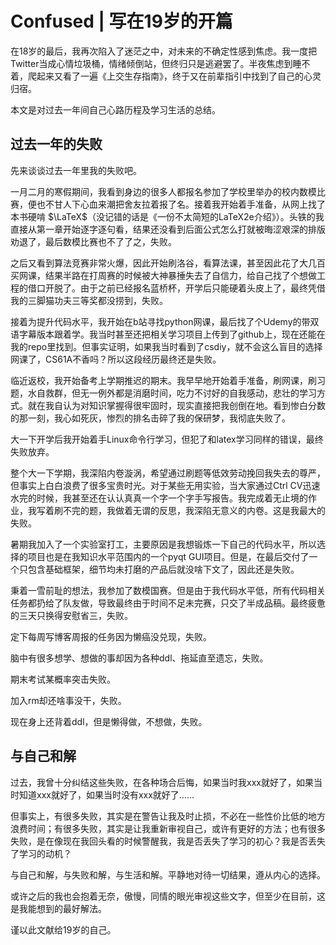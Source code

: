 # Confused | 写在19岁的开篇


在18岁的最后，我再次陷入了迷茫之中，对未来的不确定性感到焦虑。我一度把Twitter当成心情垃圾桶，情绪倾倒站，但终归只是逃避罢了。半夜焦虑到睡不着，爬起来又看了一遍《上交生存指南》，终于又在前辈指引中找到了自己的心灵归宿。

本文是对过去一年间自己心路历程及学习生活的总结。

## 过去一年的失败

先来谈谈过去一年里我的失败吧。

一月二月的寒假期间，我看到身边的很多人都报名参加了学校里举办的校内数模比赛，便也不甘人下心血来潮把舍友拉着报了名。接着我开始着手准备，从网上找了本书硬啃 $\LaTeX$（没记错的话是《一份不太简短的LaTeX2e介绍》）。头铁的我直接从第一章开始逐字逐句看，结果还没看到后面公式怎么打就被晦涩艰深的排版劝退了，最后数模比赛也不了了之，失败。

之后又看到算法竞赛非常火爆，因此开始刷洛谷，看算法课，甚至因此花了大几百买网课，结果半路在打周赛的时候被大神暴捶失去了自信力，给自己找了个想做工程的借口开脱了。由于之前已经报名蓝桥杯，开学后只能硬着头皮上了，最终凭借我的三脚猫功夫三等奖都没捞到，失败。

接着为提升代码水平，我开始在b站寻找python网课，最后找了个Udemy的带双语字幕版本跟着学。我当时甚至还把相关学习项目上传到了github上，现在还能在我的repo里找到。但事实证明，如果我当时看到了csdiy，就不会这么盲目的选择网课了，CS61A不香吗？所以这段经历最终还是失败。

临近返校，我开始备考上学期推迟的期末。我早早地开始着手准备，刷网课，刷习题，水自救群，但无一例外都是消磨时间，吃力不讨好的自我感动，悲壮的学习方式。就在我自认为对知识掌握得很牢固时，现实直接把我创倒在地。看到惨白分数的那一刻，我心如死灰，惨烈的排名击碎了我的保研梦，我彻底失败了。

大一下开学后我开始着手Linux命令行学习，但犯了和latex学习同样的错误，最终失败放弃。

整个大一下学期，我深陷内卷漩涡，希望通过刷题等低效劳动挽回我失去的尊严，但事实上白白浪费了很多宝贵时光。对于某些无用实验，当大家通过Ctrl CV迅速水完的时候，我甚至还在认认真真一个字一个字手写报告。我完成着无止境的作业，我写着刷不完的题，我做着无谓的反思，我深陷无意义的内卷。这是我最大的失败。

暑期我加入了一个实验室打工，主要原因是我想锻炼一下自己的代码水平，所以选择的项目也是在我知识水平范围内的一个pyqt GUI项目。但是，在最后交付了一个只包含基础框架，细节均未打磨的产品后就没啥下文了，因此还是失败。

秉着一雪前耻的想法，我参加了数模国赛。但是由于我代码水平低，所有代码相关任务都扔给了队友做，导致最终由于时间不足未完赛，只交了半成品稿。最终疲惫的三天只换得安慰省三，失败。

定下每周写博客周报的任务因为懒癌没兑现，失败。

脑中有很多想学、想做的事却因为各种ddl、拖延直至遗忘，失败。

期末考试某概率突击失败。

加入rm却还啥事没干，失败。

现在身上还背着ddl，但是懒得做，不想做，失败。

## 与自己和解

过去，我曾十分纠结这些失败，在各种场合后悔，如果当时我xxx就好了，如果当时知道xxx就好了，如果当时没有xxx就好了……

但事实上，有很多失败，其实是在警告让我及时止损，不必在一些性价比低的地方浪费时间；有很多失败，其实是让我重新审视自己，或许有更好的方法；也有很多失败，是在像现在我回头看的时候警醒我，我是否丢失了学习的初心？我是否丢失了学习的动机？

与自己和解，与失败和解，与生活和解。平静地对待一切结果，遵从内心的选择。

或许之后的我也会抱着无奈，傲慢，同情的眼光审视这些文字，但至少在目前，这是我能想到的最好解法。

谨以此文献给19岁的自己。
